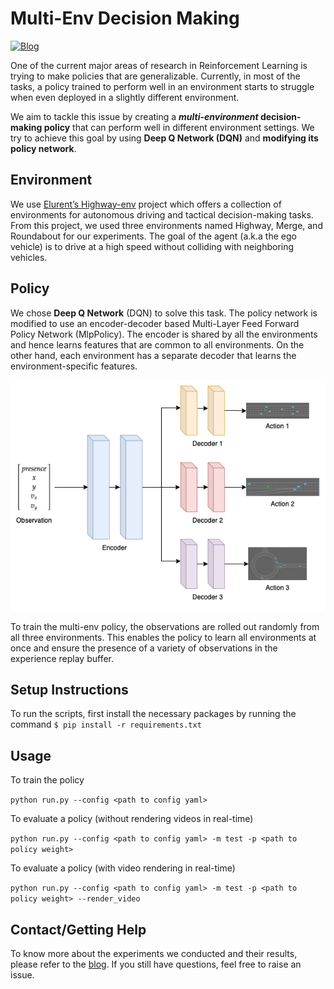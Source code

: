 # Multi-Env Decision Making

[![Blog](https://img.shields.io/badge/Website-Blog-blue)](https://shantanuacharya.notion.site/Multi-Env-Decision-Making-d40e0ad783e64eebbb755756306e8ed9)

One of the current major areas of research in Reinforcement Learning is trying to make policies that are generalizable. Currently, in most of the tasks, a policy trained to perform well in an environment starts to struggle when even deployed in a slightly different environment.

We aim to tackle this issue by creating a **_multi-environment_ decision-making policy** that can perform well in different environment settings. We try to achieve this goal by using **Deep Q Network (DQN)** and **modifying its policy network**.

## Environment

We use [Elurent’s Highway-env](https://github.com/eleurent/highway-env) project which offers a collection of environments for autonomous driving and tactical decision-making tasks. From this project, we used three environments named Highway, Merge, and Roundabout for our experiments. The goal of the agent (a.k.a the ego vehicle) is to drive at a high speed without colliding with neighboring vehicles.

## Policy

We chose **Deep Q Network** (DQN) to solve this task. The policy network is modified to use an encoder-decoder based Multi-Layer Feed Forward Policy Network (MlpPolicy). The encoder is shared by all the environments and hence learns features that are common to all environments. On the other hand, each environment has a separate decoder that learns the environment-specific features.

<div align="center">
  <img
    src="media/policy_network.png"
    alt="policy network"
  />
</div>

To train the multi-env policy, the observations are rolled out randomly from all three environments. This enables the policy to learn all environments at once and ensure the presence of a variety of observations in the experience replay buffer.

## Setup Instructions

To run the scripts, first install the necessary packages by running the command
`$ pip install -r requirements.txt`

## Usage

To train the policy

`python run.py --config <path to config yaml>`

To evaluate a policy (without rendering videos in real-time)

`python run.py --config <path to config yaml> -m test -p <path to policy weight>`

To evaluate a policy (with video rendering in real-time)

`python run.py --config <path to config yaml> -m test -p <path to policy weight> --render_video`

## Contact/Getting Help

To know more about the experiments we conducted and their results, please refer to the [blog](https://shantanuacharya.notion.site/Multi-Env-Decision-Making-d40e0ad783e64eebbb755756306e8ed9). If you still have questions, feel free to raise an issue.
